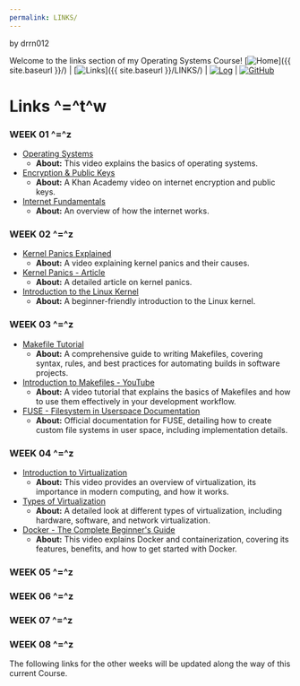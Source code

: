 ```yaml
---
permalink: LINKS/
---
```

by drrn012

Welcome to the links section of my Operating Systems Course!
[![Home](https://img.shields.io/badge/Home-ff69b4?style=flat-square)]({{ site.baseurl }}/) |
[![Links](https://img.shields.io/badge/Links-brightgreen?style=flat-square)]({{ site.baseurl }}/LINKS/) |
[![Log](https://img.shields.io/badge/Log-blue?style=flat-square)](https://github.com/drrn012/os241/TXT/mylog.txt) |
[![GitHub](https://img.shields.io/badge/GitHub-181717?style=flat-square&logo=github)](https://github.com/drrn012/os242)

# Links  ^=^t^w

### WEEK 01  ^=^z 
- [Operating Systems](https://www.youtube.com/watch?v=bgBWp9EIlMM)
  - **About:** This video explains the basics of operating systems.
- [Encryption & Public Keys](https://www.khanacademy.org/computing/code-org/computers-and-the-internet/internet-works/v/the-internet-encrypt)
  - **About:** A Khan Academy video on internet encryption and public keys.
- [Internet Fundamentals](https://youtu.be/mQP0wqNT_DI?si=OMeU8yhdYTQdfnUp)
  - **About:** An overview of how the internet works.

### WEEK 02  ^=^z 
- [Kernel Panics Explained](https://youtu.be/fvN98a_7AT4?si=FN0TtuZA7KHgCNM9)
  - **About:** A video explaining kernel panics and their causes.
- [Kernel Panics - Article](https://www.makeuseof.com/tag/dont-panic-everything-you-need-to-know-about-kernel-panics/)
  - **About:** A detailed article on kernel panics.
- [Introduction to the Linux Kernel](https://www.youtube.com/watch?v=wBp0Rb-ZJak)
  - **About:** A beginner-friendly introduction to the Linux kernel.

### WEEK 03  ^=^z 
- [Makefile Tutorial](https://makefiletutorial.com)
  - **About:** A comprehensive guide to writing Makefiles, covering syntax, rules, and best practices for automating builds in software projects.
- [Introduction to Makefiles - YouTube](https://www.youtube.com/watch?v=F-a_BBAGfkE)
  - **About:** A video tutorial that explains the basics of Makefiles and how to use them effectively in your development workflow.
- [FUSE - Filesystem in Userspace Documentation](https://www.kernel.org/doc/html/latest/filesystems/fuse.html)
  - **About:** Official documentation for FUSE, detailing how to create custom file systems in user space, including implementation details.

### WEEK 04  ^=^z 
- [Introduction to Virtualization](https://youtu.be/f2i0CnUOniA?si=25NrFo8aG3WhUeD-)
  - **About:** This video provides an overview of virtualization, its importance in modern computing, and how it works.
- [Types of Virtualization](https://www.youtube.com/watch?v=p9yZNLeOj4s)
  - **About:** A detailed look at different types of virtualization, including hardware, software, and network virtualization.
- [Docker - The Complete Beginner's Guide](https://youtu.be/F-a_BBAGfkE?si=Ao7QWAHwqAm9MpnS)
  - **About:** This video explains Docker and containerization, covering its features, benefits, and how to get started with Docker.

### WEEK 05  ^=^z 

### WEEK 06  ^=^z 

### WEEK 07  ^=^z 

### WEEK 08  ^=^z 

The following links for the other weeks will be updated along the way of this current Course.
